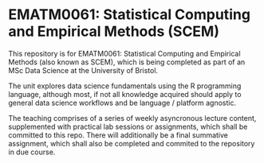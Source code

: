 # EMATM0061: Statistical Computing and Empirical Methods (SCEM)
This repository is for EMATM0061: Statistical Computing and Empirical Methods (also known as SCEM), which is being completed as part of an MSc Data Science at the University of Bristol.  

The unit explores data science fundamentals using the R programming language, although most, if not all knowledge acquired should apply to general data science workflows and be language / platform agnostic.  

The teaching comprises of a series of weekly asyncronous lecture content, supplemented with practical lab sessions or assignments, which shall be committed to this repo. There will additionally be a final summative assignment, which shall also be completed and commited to the repository in due course.